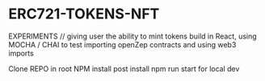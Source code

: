 # ERC721-TOKENS-NFT
EXPERIMENTS // giving user the ability to mint tokens build in React, using MOCHA / CHAI to test importing openZep contracts and using web3 imports


Clone REPO 
in root NPM install 
post install npm run start for local dev 
